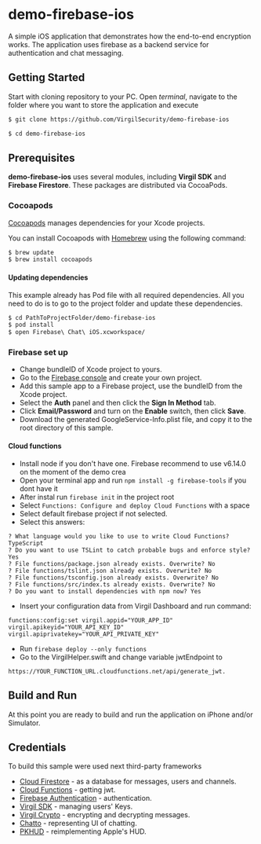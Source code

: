 # demo-firebase-ios
A simple iOS application that demonstrates how the end-to-end encryption works. The application uses firebase as a backend service for authentication and chat messaging.

## Getting Started

Start with cloning repository to your PC. Open *terminal*, navigate to the folder where you want to store the application and execute
```bash
$ git clone https://github.com/VirgilSecurity/demo-firebase-ios

$ cd demo-firebase-ios
```

## Prerequisites
**demo-firebase-ios** uses several modules, including **Virgil SDK** and **Firebase Firestore**. These packages are distributed via CocoaPods.

### Cocoapods

[Cocoapods](https://github.com/CocoaPods/CocoaPods) manages dependencies for your Xcode projects.

You can install Cocoapods with [Homebrew](http://brew.sh/) using the following command:

```bash
$ brew update
$ brew install cocoapods
```

#### Updating dependencies
This example already has Pod file with all required dependencies. All you need to do is to go to the project folder and update these dependencies.

```bash 
$ cd PathToProjectFolder/demo-firebase-ios
$ pod install
$ open Firebase\ Chat\ iOS.xcworkspace/
```

### Firebase set up
* Change bundleID of Xcode project to yours. 
* Go to the [Firebase console](https://console.firebase.google.com) and create your own project.
* Add this sample app to a Firebase project, use the bundleID from the Xcode project.
* Select the **Auth** panel and then click the **Sign In Method** tab.
* Click **Email/Password** and turn on the **Enable** switch, then click **Save**.
* Download the generated GoogleService-Info.plist file, and copy it to the root directory of this sample.

#### Cloud functions
* Install node if you don't have one. Firebase recommend to use v6.14.0 on the moment of the demo crea
* Open your terminal app and run `npm install -g firebase-tools` if you dont have it
* After instal run `firebase init` in the project root
* Select `Functions: Configure and deploy Cloud Functions` with a space
* Select default firebase project if not selected.
* Select this answers:
```
? What language would you like to use to write Cloud Functions? TypeScript
? Do you want to use TSLint to catch probable bugs and enforce style? Yes
? File functions/package.json already exists. Overwrite? No
? File functions/tslint.json already exists. Overwrite? No
? File functions/tsconfig.json already exists. Overwrite? No
? File functions/src/index.ts already exists. Overwrite? No
? Do you want to install dependencies with npm now? Yes
```
* Insert your configuration data from Virgil Dashboard and run command:
```
functions:config:set virgil.appid="YOUR_APP_ID" virgil.apikeyid="YOUR_API_KEY_ID" virgil.apiprivatekey="YOUR_API_PRIVATE_KEY"
```
* Run `firebase deploy --only functions`
* Go to the VirgilHelper.swift and change variable jwtEndpoint to
```
https://YOUR_FUNCTION_URL.cloudfunctions.net/api/generate_jwt.
```

## Build and Run
At this point you are ready to build and run the application on iPhone and/or Simulator.

## Credentials

To build this sample were used next third-party frameworks

* [Cloud Firestore](https://firebase.google.com/docs/firestore/) - as a database for messages, users and channels.
* [Cloud Functions](https://firebase.google.com/docs/functions/) - getting jwt.
* [Firebase Authentication](https://firebase.google.com/docs/auth/) - authentication.
* [Virgil SDK](https://github.com/VirgilSecurity/virgil-sdk-x) - managing users' Keys.
* [Virgil Crypto](https://github.com/VirgilSecurity/virgil-foundation-x) - encrypting and decrypting messages.
* [Chatto](https://github.com/badoo/Chatto) - representing UI of chatting.
* [PKHUD](https://github.com/pkluz/PKHUD) - reimplementing Apple's HUD.
